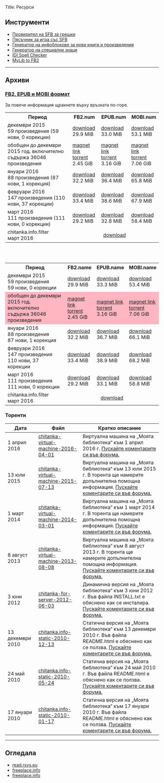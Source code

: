 Title: Ресурси

## Инструменти

* [Проверител на SFB за грешки](http://tools.chitanka.info/sfb-check/)
* [Пясъчник за игра със SFB](/sandbox)
* [Генератор на инфоблокове за нови книги и произведения](http://tools.chitanka.info/infogen/)
* [Генератор на специални знаци](http://tools.chitanka.info/specialchar/)
* [IDI Spell Checker](http://freeplace.info/ididictionary/bulgarian_spell_checker/)
* [MyLib to FB2](http://www.sfbg.us/mylibtofb2/)

-------------------------------------
## Архиви
### [FB2, EPUB и MOBI формат](http://forum.chitanka.info/topic3415.html)
За повече информация щракнете върху връзката по-горе.

<table class="table table-striped">
  <tr>
    <th>Период</th>
    <th>FB2.num</th>
    <th>EPUB.num</th>
    <th>MOBI.num</th>
  </tr>
  <tr>
    <td>декември 2015<br>59 произведения (59 нови, 0 корекции)</td>
    <td><a href="http://pechkov.chitanka.info/archives/chitanka.info.fb2.num-2015.12.zip">download</a><br/>29.9 MiB</td>
    <td><a href="http://pechkov.chitanka.info/archives/chitanka.info.epub.num-2015.12.zip">download</a><br/>33.0 MiB</td>
    <td><a href="http://pechkov.chitanka.info/archives/chitanka.info.mobi.num-2015.12.zip">download</a><br/>53.1 MiB</td>
  </tr>
  <tr class="info">
    <td>обобщен до декември 2015 год. включително<br>съдържа 36046 произведения</td>
    <td><a href="magnet:?xt=urn:btih:29151dc6eab64f49e28c049b0c629e9f9fd68a28&dn=chitanka.info.fb2.num-2015.12-cumulative.zip-ArenaBG">magnet link</a><br/>
			<a href="http://arenabg.com/svali-torent-chitanka-info-fb2-num-2015-12-cumulative-zip-570777/" target="_blank">torrent</a><br/>2.45 GiB</td>
    <td><a href="magnet:?xt=urn:btih:e4dbcf2faaeb01b78c687551d02d62ef0dadf800&dn=chitanka.info.epub.num-2015.12-cumulative.zip-ArenaBG">magnet link</a><br/>
			<a href="http://arenabg.com/svali-torent-chitanka-info-epub-num-2015-12-cumulative-zip-570778/" target="_blank">torrent</a><br/>3.16 GiB</td>
    <td><a href="magnet:?xt=urn:btih:e5f0b93d766ba3e9d35b8363fd529afae87d09fd&dn=chitanka.info.mobi.num-2015.12-cumulative.zip-ArenaBG">magnet link</a><br/>
			<a href="http://arenabg.com/svali-torent-chitanka-info-mobi-num-2015-12-cumulative-zip-570781/" target="_blank">torrent</a><br/>7.06 GiB</td>
  </tr>
  <tr>
    <td>януари 2016<br>88 произведения (87 нови, 1 корекция)</td>
    <td><a href="http://pechkov.chitanka.info/archives/chitanka.info.fb2.num-2016.01.zip">download</a><br/>32.2 MiB</td>
    <td><a href="http://pechkov.chitanka.info/archives/chitanka.info.epub.num-2016.01.zip">download</a><br/>36.4 MiB</td>
    <td><a href="http://pechkov.chitanka.info/archives/chitanka.info.mobi.num-2016.01.zip">download</a><br/>65.8 MiB</td>
  </tr>
  <tr>
    <td>февруари 2016<br>147 произведения (110 нови, 37 корекции)</td>
    <td><a href="http://pechkov.chitanka.info/archives/chitanka.info.fb2.num-2016.02.zip">download</a><br/>33.4 MiB</td>
    <td><a href="http://pechkov.chitanka.info/archives/chitanka.info.epub.num-2016.02.zip">download</a><br/>38.6 MiB</td>
    <td><a href="http://pechkov.chitanka.info/archives/chitanka.info.mobi.num-2016.02.zip">download</a><br/>67.9 MiB</td>
  </tr>
  <tr>
    <td>март 2016<br>111 произведения (111 нови, 0 корекции)</td>
    <td><a href="http://pechkov.chitanka.info/archives/chitanka.info.fb2.num-2016.03.zip">download</a><br/>29.2 MiB</td>
    <td><a href="http://pechkov.chitanka.info/archives/chitanka.info.epub.num-2016.03.zip">download</a><br/>32.8 MiB</td>
    <td><a href="http://pechkov.chitanka.info/archives/chitanka.info.mobi.num-2016.03.zip">download</a><br/>58.4 MiB</td>
  </tr>
  <tr>
    <td>chitanka.info.filter<br>март 2016</td>
    <td colspan="3" align="center"><a href="http://pechkov.chitanka.info/util/chitanka.info.filter-2016.03.zip">download</a></td>
  </tr>
</table>

<br/>
<br/>

<table>
  <tr>
    <th>Период</th>
    <th>FB2.name</th>
    <th>EPUB.name</th>
    <th>MOBI.name</th>
  </tr>
  <tr>
    <td>декември 2015<br>59 произведения<br>59 нови, 0 корекции</td>
    <td><a href="http://pechkov.chitanka.info/archives/chitanka.info.fb2.name-2015.12.zip">download</a><br/>29.9 MiB</td>
    <td><a href="http://pechkov.chitanka.info/archives/chitanka.info.epub.name-2015.12.zip">download</a><br/>33.3 MiB</td>
    <td><a href="http://pechkov.chitanka.info/archives/chitanka.info.mobi.name-2015.12.zip">download</a><br/>53.4 MiB</td>
  </tr>
  <tr bgcolor="lightpink">
    <td>обобщен до декември 2015 год. включително<br>съдържа 36046 произведения</td>
    <td><a href="magnet:?xt=urn:btih:1253428263fbfa469988f347beb5a2ead6cd95ca&dn=chitanka.info.fb2.name-2015.12-cumulative-ArenaBG">magnet link</a><br/>
			<a href="http://arenabg.com/svali-torent-chitanka-info-fb2-name-2015-12-cumulative-570794/" target="_blank">torrent</a><br/>2.45 GiB</td>
    <td><a href="magnet:?xt=urn:btih:ff82dad60ed3045612539e828ebfa3b87bc5e633&dn=chitanka.info.epub.name-2015.12-cumulative-ArenaBG">magnet link</a><br/>
				<a href="http://arenabg.com/svali-torent-chitanka-info-epub-name-2015-12-cumulative-570795/" target="_blank">torrent</a><br/>3.16 GiB</td>
    <td><a href="magnet:?xt=urn:btih:9084431b09e4691ff733696c47d4afcc889485db&dn=chitanka.info.mobi.name-2015.12-cumulative-ArenaBG">magnet link</a><br/>
				<a href="http://arenabg.com/svali-torent-chitanka-info-mobi-name-2015-12-cumulative-570796/" target="_blank">torrent</a><br/>7.06 GiB</td>
  </tr>
  <tr>
    <td>януари 2016<br>88 произведения<br>87 нови, 1 корекция</td>
    <td><a href="http://pechkov.chitanka.info/archives/chitanka.info.fb2.name-2016.01.zip">download</a><br/>32.2 MiB</td>
    <td><a href="http://pechkov.chitanka.info/archives/chitanka.info.epub.name-2016.01.zip">download</a><br/>36.7 MiB</td>
    <td><a href="http://pechkov.chitanka.info/archives/chitanka.info.mobi.name-2016.01.zip">download</a><br/>66.1 MiB</td>
  </tr>
  <tr>
    <td>февруари 2016<br>147 произведения<br>110 нови, 37 корекции</td>
    <td><a href="http://pechkov.chitanka.info/archives/chitanka.info.fb2.name-2016.02.zip">download</a><br/>33.4 MiB</td>
    <td><a href="http://pechkov.chitanka.info/archives/chitanka.info.epub.name-2016.02.zip">download</a><br/>38.9 MiB</td>
    <td><a href="http://pechkov.chitanka.info/archives/chitanka.info.mobi.name-2016.02.zip">download</a><br/>68.2 MiB</td>
  </tr>
  <tr>
    <td>март 2016<br>111 произведения<br>111 нови, 0 корекции</td>
    <td><a href="http://pechkov.chitanka.info/archives/chitanka.info.fb2.name-2016.03.zip">download</a><br/>29.2 MiB</td>
    <td><a href="http://pechkov.chitanka.info/archives/chitanka.info.epub.name-2016.03.zip">download</a><br/>33.1 MiB</td>
    <td><a href="http://pechkov.chitanka.info/archives/chitanka.info.mobi.name-2016.03.zip">download</a><br/>58.8 MiB</td>
  </tr>
  <tr>
    <td>chitanka.info.filter<br>март 2016</td>
    <td colspan="3" align="center"><a href="http://pechkov.chitanka.info/util/chitanka.info.filter-2016.03.zip">download</a></td>
  </tr>
</table>

### Торенти

Дата             | Файл                                                                                                               | Кратко описание
---------------- | ------------------------------------------------------------------------------------------------------------------ | -----------------------------------------------------------------------------------------------------------------------------------------------------------------------------------------------------------------------------
1 април 2016     | [chitanka-virtual-machine-2016-04-01](http://files.chitanka.info/chitanka.01.04.2016.torrent)                      | Виртуална машина на „Моята библиотека“ към 1 април 2016 г. [Пускайте коментарите си във форума.](http://forum.chitanka.info/my-library-on-virtual-machine-t3949.html)
13 юли 2015      | [chitanka-virtual-machine-2015-07-13](http://files.chitanka.info/chitanka.13.07.2015.torrent)                      | Виртуална машина на „Моята библиотека“ към 13 юли 2015 г. В торента ще намерите допълнителна помощна информация. [Пускайте коментарите си във форума.](http://forum.chitanka.info/my-library-on-virtual-machine-t3949.html)
1 март 2014      | [chitanka-virtual-machine-2014-03-01](http://static.chitanka.info/tor/chitanka-virtual-machine-2014-03-01.torrent) | Виртуална машина на „Моята библиотека“ към 1 март 2014 г. В торента ще намерите допълнителна помощна информация. [Пускайте коментарите си във форума.](http://forum.chitanka.info/my-library-on-virtual-machine-t3949.html)
8 август 2013    | [chitanka-virtual-machine-2013-08-08](http://static.chitanka.info/tor/chitanka-virtual-machine-2013-08-08.torrent) | Виртуална машина на „Моята библиотека“ към 8 август 2013 г. В торента ще намерите допълнителна помощна информация. [Пускайте коментарите си във форума.](http://forum.chitanka.info/my-library-on-virtual-machine-t3949.html)
3 юни 2012       | [chitanka-for-server-2012-06-03](http://static.chitanka.info/tor/chitanka-for-server-2012-06-03.torrent)           | Динамична версия на „Моята библиотека“ към 3 юни 2012 г. Във файла INSTALL.txt е обяснено как се инсталира. [Пускайте коментарите си във форума.](http://forum.chitanka.info/chitanka-download-own-server-t3178.html)
13 декември 2010 | [chitanka.info-static-2010-12-13](http://static.chitanka.info/tor/chitanka.info-static-2010-12-13.torrent)         | Статична версия на „Моята библиотека“ към 13 декември 2010 г. Във файла README.html е обяснено как се ползва. [Пускайте коментарите си във форума.](http://forum.chitanka.info/static-version-t1517.html)
24 май 2010      | [chitanka.info-static-2010-05-24](http://static.chitanka.info/tor/chitanka.info-static-2010-05-24.torrent)         | Статична версия на „Моята библиотека“ към 24 май 2010 г. Във файла README.html е обяснено как се ползва. [Пускайте коментарите си във форума.](http://forum.chitanka.info/static-version-t1517.html)
17 януари 2010   | [chitanka.info-static-2010-01-17](http://static.chitanka.info/tor/chitanka.info-static-2010-01-17.torrent)         | Статична версия на „Моята библиотека“ към 17 януари 2010 г. Във файла README.html е обяснено как се ползва. [Пускайте коментарите си във форума.](http://forum.chitanka.info/static-version-t1517.html)

-------------------------------------
## Огледала

* [read.rsys.eu](http://read.rsys.eu/)
* [freeplace.info](http://freeplace.info/proxy/browse.php?u=http://clivl6rf3vft7ihw.onion)
* [freeplace.info](http://freeplace.info/proxy/browse.php?u=http://chitanka.i2p)
